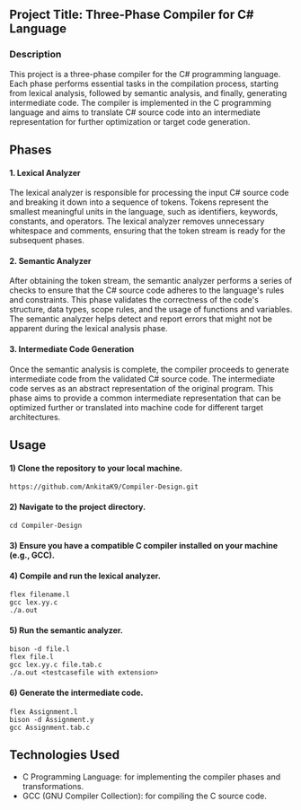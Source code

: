 ## Project Title: Three-Phase Compiler for C# Language
### Description

This project is a three-phase compiler for the C# programming language. Each phase performs essential tasks in the compilation process, starting from lexical analysis, followed by semantic analysis, and finally, generating intermediate code. The compiler is implemented in the C programming language and aims to translate C# source code into an intermediate representation for further optimization or target code generation.

## Phases

#### 1. Lexical Analyzer

The lexical analyzer is responsible for processing the input C# source code and breaking it down into a sequence of tokens. Tokens represent the smallest meaningful units in the language, such as identifiers, keywords, constants, and operators. The lexical analyzer removes unnecessary whitespace and comments, ensuring that the token stream is ready for the subsequent phases.

#### 2. Semantic Analyzer

After obtaining the token stream, the semantic analyzer performs a series of checks to ensure that the C# source code adheres to the language's rules and constraints. This phase validates the correctness of the code's structure, data types, scope rules, and the usage of functions and variables. The semantic analyzer helps detect and report errors that might not be apparent during the lexical analysis phase.

#### 3. Intermediate Code Generation

Once the semantic analysis is complete, the compiler proceeds to generate intermediate code from the validated C# source code. The intermediate code serves as an abstract representation of the original program. This phase aims to provide a common intermediate representation that can be optimized further or translated into machine code for different target architectures.

## Usage

#### 1) Clone the repository to your local machine.

``` 
https://github.com/AnkitaK9/Compiler-Design.git
```

#### 2) Navigate to the project directory.

```
cd Compiler-Design
```

#### 3) Ensure you have a compatible C compiler installed on your machine (e.g., GCC).

#### 4) Compile and run the lexical analyzer.
```
flex filename.l
gcc lex.yy.c
./a.out

````

#### 5) Run the semantic analyzer.
```
bison -d file.l
flex file.l
gcc lex.yy.c file.tab.c
./a.out <testcasefile with extension>
```

#### 6) Generate the intermediate code.
```
flex Assignment.l
bison -d Assignment.y
gcc Assignment.tab.c
```

## Technologies Used
- C Programming Language: for implementing the compiler phases and transformations.
- GCC (GNU Compiler Collection): for compiling the C source code.
